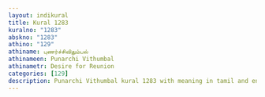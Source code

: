 ```yaml
---
layout: indikural
title: Kural 1283
kuralno: "1283"
abskno: "1283"
athino: "129"
athiname: புணர்ச்சிவிதும்பல்
athinameen: Punarchi Vithumbal
athinametr: Desire for Reunion
categories: [129]
description: Punarchi Vithumbal kural 1283 with meaning in tamil and english 
---
```


